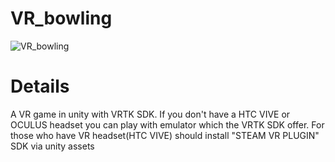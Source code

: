 # VR_bowling

![VR_bowling](https://i.screenshot.net/7e0gqb4)

# Details
A VR game in unity with VRTK SDK.
If you don't have a HTC VIVE or OCULUS headset you can play with emulator which the VRTK SDK offer.
For those who have VR headset(HTC VIVE) should install "STEAM VR PLUGIN" SDK  via unity assets

